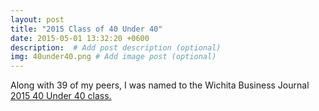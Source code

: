 ```yaml
---
layout: post
title: "2015 Class of 40 Under 40"
date: 2015-05-01 13:32:20 +0600
description:  # Add post description (optional)
img: 40under40.png # Add image post (optional)
---
```


Along with 39 of my peers, I was named to the Wichita Business Journal [2015 40 Under 40 class.](https://www.bizjournals.com/wichita/slideshow/2015/05/01/meet-the-entire-40-under-40-class-of-2015.html#g19)
